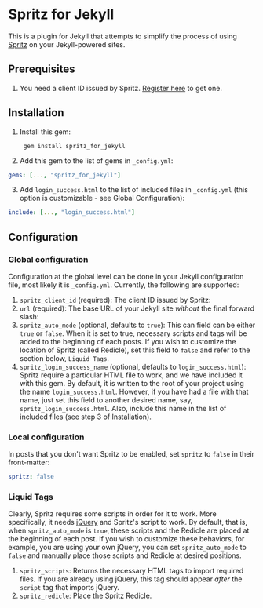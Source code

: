 # Spritz for Jekyll
This is a plugin for Jekyll that attempts to simplify the process of using [Spritz](http://www.spritzinc.com/) on your Jekyll-powered sites.

## Prerequisites
1. You need a client ID issued by Spritz. [Register here](http://www.spritzinc.com/developers/) to get one.

## Installation
1. Install this gem:

        gem install spritz_for_jekyll
2. Add this gem to the list of gems in `_config.yml`:

  ```yaml
  gems: [..., "spritz_for_jekyll"]
  ```
3. Add `login_success.html` to the list of included files in `_config.yml` (this option is customizable - see Global Configuration):

  ```yaml
  include: [..., "login_success.html"]
  ```

## Configuration
### Global configuration
Configuration at the global level can be done in your Jekyll configuration file, most likely it is `_config.yml`. Currently, the following are supported:

1. `spritz_client_id` (required): The client ID issued by Spritz:
2. `url` (required): The base URL of your Jekyll site _without_ the final forward slash:
3. `spritz_auto_mode` (optional, defaults to `true`): This can field can be either `true` or `false`. When it is set to true, necessary scripts and tags will be added to the beginning of each posts. If you wish to customize the location of Spritz (called Redicle), set this field to `false` and refer to the section below, `Liquid Tags`.
4. `spritz_login_success_name` (optional, defaults to `login_success.html`): Spritz require a particular HTML file to work, and we have included it with this gem. By default, it is written to the root of your project using the name `login_success.html`. However, if you have had a file with that name, just set this field to another desired name, say, `spritz_login_success.html`. Also, include this name in the list of included files (see step 3 of Installation).

### Local configuration
In posts that you don't want Spritz to be enabled, set `spritz` to `false` in their front-matter:

  ```yaml
  spritz: false
  ```

### Liquid Tags
Clearly, Spritz requires some scripts in order for it to work. More specifically, it needs [jQuery](http://jquery.com/) and Spritz's script to work. By default, that is, when `spritz_auto_mode` is `true`, these scripts and the Redicle are placed at the beginning of each post. If you wish to customize these behaviors, for example, you are using your own jQuery, you can set `spritz_auto_mode` to `false` and manually place those scripts and Redicle at desired positions.

1. `spritz_scripts`: Returns the necessary HTML tags to import required files. If you are already using jQuery, this tag should appear _after_ the `script` tag that imports jQuery.
2. `spritz_redicle`: Place the Spritz Redicle.
